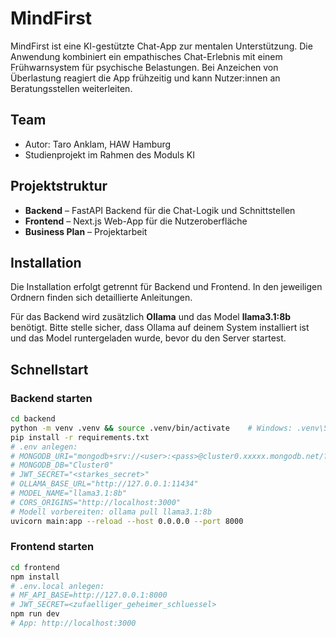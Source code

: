 # MindFirst

MindFirst ist eine KI-gestützte Chat-App zur mentalen Unterstützung. Die Anwendung kombiniert ein empathisches Chat-Erlebnis mit einem Frühwarnsystem für psychische Belastungen. Bei Anzeichen von Überlastung reagiert die App frühzeitig und kann Nutzer:innen an Beratungsstellen weiterleiten.

## Team

* Autor: Taro Anklam, HAW Hamburg  
* Studienprojekt im Rahmen des Moduls KI 

## Projektstruktur

- **Backend** – FastAPI Backend für die Chat-Logik und Schnittstellen
- **Frontend** – Next.js Web-App für die Nutzeroberfläche
- **Business Plan** – Projektarbeit

## Installation

Die Installation erfolgt getrennt für Backend und Frontend. In den jeweiligen Ordnern finden sich detaillierte Anleitungen.

Für das Backend wird zusätzlich **Ollama** und das Model **llama3.1:8b** benötigt. Bitte stelle sicher, dass Ollama auf deinem System installiert ist und das Model runtergeladen wurde, bevor du den Server startest.

## Schnellstart

### Backend starten
```bash
cd backend
python -m venv .venv && source .venv/bin/activate    # Windows: .venv\Scripts\activate
pip install -r requirements.txt
# .env anlegen:
# MONGODB_URI="mongodb+srv://<user>:<pass>@cluster0.xxxxx.mongodb.net/?retryWrites=true&w=majority&appName=Cluster0"
# MONGODB_DB="Cluster0"
# JWT_SECRET="<starkes_secret>"
# OLLAMA_BASE_URL="http://127.0.0.1:11434"
# MODEL_NAME="llama3.1:8b"
# CORS_ORIGINS="http://localhost:3000"
# Modell vorbereiten: ollama pull llama3.1:8b
uvicorn main:app --reload --host 0.0.0.0 --port 8000
```

### Frontend starten
```bash
cd frontend
npm install
# .env.local anlegen:
# MF_API_BASE=http://127.0.0.1:8000
# JWT_SECRET=<zufaelliger_geheimer_schluessel>
npm run dev
# App: http://localhost:3000
```